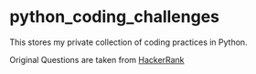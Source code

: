 # python_coding_challenges

This stores my private collection of coding practices in Python.

Original Questions are taken from [HackerRank](https://www.hackerrank.com/)
